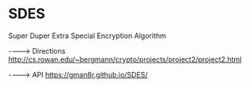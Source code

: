 # SDES
Super Duper Extra Special Encryption Algorithm

---->  Directions http://cs.rowan.edu/~bergmann/crypto/projects/project2/project2.html

----> API https://gman8r.github.io/SDES/
